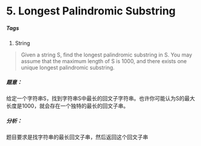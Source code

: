 # 5. Longest Palindromic Substring 
##### Tags
1. String

>Given a string S, find the longest palindromic substring in S. You may assume that the maximum length of S is 1000, and there exists one unique longest palindromic substring.

##### 题意：
给定一个字符串S，找到字符串S中最长的回文子字符串。也许你可能认为S的最大长度是1000，就会存在一个独特的最长的回文子串。

##### 分析：
题目要求是找字符串的最长回文子串，然后返回这个回文子串
